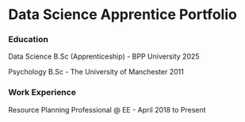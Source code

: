 # Data Science Apprentice Portfolio

### Education
Data Science B.Sc (Apprenticeship) - BPP University 2025

Psychology B.Sc - The University of Manchester 2011

### Work Experience
Resource Planning Professional @ EE - April 2018 to Present

